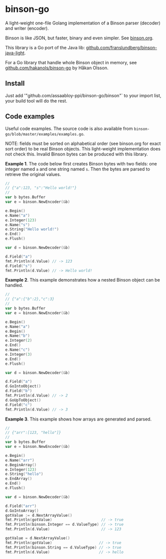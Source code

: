 binson-go
=========

A light-weight one-file Golang implementation of a Binson parser (decoder) and writer (encoder).

Binson is like JSON, but faster, binary and even simpler.
See [binson.org](https://binson.org/).

This library is a Go port of the Java lib: [github.com/franslundberg/binson-java-light](https://github.com/franslundberg/binson-java-light).

For a Go library that handle whole Binson object in memory, see
[github.com/hakanols/binson-go](https://github.com/hakanols/binson-go)
by Håkan Olsson.


## Install

Just add '"github.com/assaabloy-ppi/binson-go/binson"` to your import list,
your build tool will do the rest. 



## Code examples

Useful code examples. The source code is also available from 
`binson-go/blob/master/examples/examples.go`.

NOTE: fields must be sorted on alphabetical order
(see binson.org for exact sort order) to be real Binson objects. This light-weight implementation does not check this. Invalid Binson bytes can be produced with this library.

**Example 1**. The code below first creates Binson bytes with two fields: 
one integer named `a` and one string named `s`. Then the bytes are parsed to 
retrieve the original values.

```go
//
// {"a":123, "s":"Hello world!"}
//
var b bytes.Buffer
var e = binson.NewEncoder(&b)

e.Begin()
e.Name("a")
e.Integer(123)
e.Name("s")
e.String("Hello world!")
e.End()
e.Flush()

var d = binson.NewDecoder(&b)

d.Field("a")
fmt.Println(d.Value) // -> 123
d.Field("s")
fmt.Println(d.Value) // -> Hello world!
```

**Example 2**. This example demonstrates how a nested Binson object
can be handled.

```go
//
// {"a":{"b":2},"c":3}
//
var b bytes.Buffer
var e = binson.NewEncoder(&b)

e.Begin()
e.Name("a")
e.Begin()
e.Name("b")
e.Integer(2)
e.End()
e.Name("c")
e.Integer(3)
e.End()
e.Flush()

var d = binson.NewDecoder(&b)

d.Field("a")
d.GoIntoObject()
d.Field("b")
fmt.Println(d.Value) // -> 2
d.GoUpToObject()
d.Field("c")
fmt.Println(d.Value) // -> 3
```

**Example 3**. This example shows how arrays are generated and parsed.

```go
//
// {"arr":[123, "hello"]}
//
var b bytes.Buffer
var e = binson.NewEncoder(&b)

e.Begin()
e.Name("arr")
e.BeginArray()
e.Integer(123)
e.String("hello")
e.EndArray()
e.End()
e.Flush()

var d = binson.NewDecoder(&b)

d.Field("arr")
d.GoIntoArray()
gotValue := d.NextArrayValue()
fmt.Println(gotValue)                      // -> true
fmt.Println(binson.Integer == d.ValueType) // -> true
fmt.Println(d.Value)                       // -> 123

gotValue = d.NextArrayValue()
fmt.Println(gotValue)                     // -> true
fmt.Println(binson.String == d.ValueType) // -> true
fmt.Println(d.Value)                      // -> hello
```


